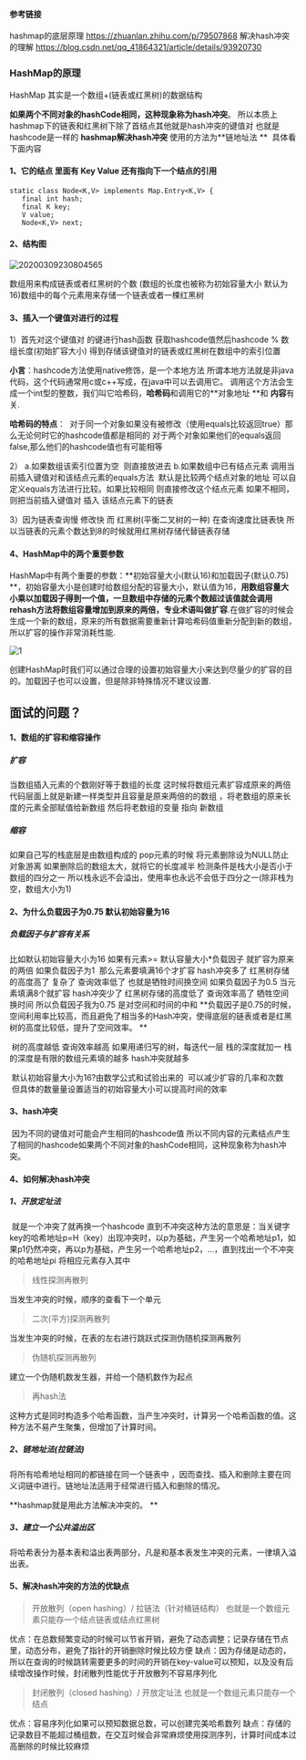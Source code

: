 #### 参考链接

hashmap的底层原理 <https://zhuanlan.zhihu.com/p/79507868>
解决hash冲突的理解 <https://blog.csdn.net/qq_41864321/article/details/93920730> 

### HashMap的原理

HashMap 其实是一个数组+(链表或红黑树)的数据结构

**如果两个不同对象的hashCode相同，这种现象称为hash冲突**。
所以本质上hashmap下的链表和红黑树下除了首结点其他就是hash冲突的键值对 也就是hashcode是一样的 **hashmap解决hash冲突** 使用的方法为**链地址法 **  具体看下面内容 

#### 1、它的结点 里面有 Key Value 还有指向下一个结点的引用

~~~
static class Node<K,V> implements Map.Entry<K,V> {
   final int hash;
   final K key;
   V value;
   Node<K,V> next;
~~~

#### 2、结构图

![20200309230804565](C:\Users\lenovo\AppData\Local\Temp\chrome_drag14188_1717\20200309230804565.png)



数组用来构成链表或者红黑树的个数 (数组的长度也被称为初始容量大小 默认为16)数组中的每个元素用来存储一个链表或者一棵红黑树 

#### 3、插入一个键值对进行的过程

1）首先对这个键值对 的键进行hash函数 获取hashcode值然后hashcode % 数组长度(初始扩容大小) 得到存储该键值对的链表或红黑树在数组中的索引位置 

**小言**：hashcode方法使用native修饰，是一个本地方法 所谓本地方法就是非java代码，这个代码通常用c或c++写成，在java中可以去调用它。 
调用这个方法会生成一个int型的整数，我们叫它哈希码，**哈希码**和调用它的**对象地址 **和  **内容**有关. 

**哈希码的特点**： 
对于同一个对象如果没有被修改（使用equals比较返回true）那么无论何时它的hashcode值都是相同的
对于两个对象如果他们的equals返回false,那么他们的hashcode值也有可能相等 

2）
a.如果数组该索引位置为空  则直接放进去
b.如果数组中已有结点元素 调用当前插入键值对和该结点元素的equals方法  默认是比较两个结点对象的地址 可以自定义equals方法进行比较。如果比较相同 则直接修改这个结点元素 如果不相同，则把当前插入键值对 插入 该结点元素下的链表 

3）因为链表查询慢 修改快 而 红黑树(平衡二叉树的一种) 在查询速度比链表快
所以当链表的元素个数达到8的时候就用红黑树存储代替链表存储

#### 4、HashMap中的两个重要参数

HashMap中有两个重要的参数：**初始容量大小(默认16)和加载因子(默认0.75) **，初始容量大小是创建时给数组分配的容量大小，默认值为16，**用数组容量大小乘以加载因子得到一个值，一旦数组中存储的元素个数超过该值就会调用rehash方法将数组容量增加到原来的两倍，专业术语叫做扩容**.在做扩容的时候会生成一个新的数组，原来的所有数据需要重新计算哈希码值重新分配到新的数组，所以扩容的操作非常消耗性能. 

![1](C:\Users\lenovo\Desktop\1.PNG)

创建HashMap时我们可以通过合理的设置初始容量大小来达到尽量少的扩容的目的。加载因子也可以设置，但是除非特殊情况不建议设置. 

## 面试的问题？

#### 1、数组的扩容和缩容操作 

##### 扩容

当数组插入元素的个数刚好等于数组的长度 这时候将数组元素扩容成原来的两倍
代码层面上就是新建一样类型并且容量是原来两倍的的数组 ，将老数组的原来长度的元素全部赋值给新数组 然后将老数组的变量 指向 新数组 

##### 缩容 

如果自己写的栈底层是由数组构成的 pop元素的时候 将元素删除设为NULL防止对象游离
如果删除后的数组太大，就将它的长度减半
检测条件是栈大小是否小于数组的四分之一
所以栈永远不会溢出，使用率也永远不会低于四分之一(除非栈为空，数组大小为1) 

#### 2、为什么负载因子为0.75 默认初始容量为16 

##### 负载因子与扩容有关系 

比如默认初始容量大小为16 如果有元素>= 默认容量大小*负载因子 就扩容为原来的两倍
如果负载因子为1  那么元素要填满16个才扩容 hash冲突多了 红黑树存储的高度高了 复杂了 查询效率低了 也就是牺牲时间换空间
如果负载因子为0.5 当元素填满8个就扩容 hash冲突少了 红黑树存储的高度低了 查询效率高了 牺牲空间换时间  所以负载因子我为0.75 是对空间和时间的中和 
**负载因子是0.75的时候，空间利用率比较高，而且避免了相当多的Hash冲突，使得底层的链表或者是红黑树的高度比较低，提升了空间效率。 **

​	树的高度越低 查询效率越高 如果用递归写的树，每迭代一层 栈的深度就加一 栈的深度是有限的数组元素填的越多 hash冲突就越多 

​	默认初始容量大小为16?由数学公式和试验出来的  可以减少扩容的几率和次数   但具体的数量量设置适当的初始容量大小可以提高时间的效率 

#### 3、hash冲突

​	因为不同的键值对可能会产生相同的hashcode值 所以不同内容的元素结点产生了相同的hashcode如果两个不同对象的hashCode相同，这种现象称为hash冲突。 

#### 4、如何解决hash冲突 

##### 1、开放定址法

​	就是一个冲突了就再换一个hashcode 直到不冲突这种方法的意思是：当关键字key的哈希地址p=H（key）出现冲突时，以p为基础，产生另一个哈希地址p1，如果p1仍然冲突，再以p为基础，产生另一个哈希地址p2，…，直到找出一个不冲突的哈希地址pi 将相应元素存入其中 

> 线性探测再散列 

当发生冲突的时候，顺序的查看下一个单元 

> 二次(平方)探测再散列 

当发生冲突的时候，在表的左右进行跳跃式探测伪随机探测再散列 

> 伪随机探测再散列 

建立一个伪随机数发生器，并给一个随机数作为起点 

> 再hash法 

这种方式是同时构造多个哈希函数，当产生冲突时，计算另一个哈希函数的值。这种方法不易产生聚集，但增加了计算时间。 

##### 2、链地址法(拉链法) 

将所有哈希地址相同的都链接在同一个链表中 ，因而查找、插入和删除主要在同义词链中进行。链地址法适用于经常进行插入和删除的情况。

**hashmap就是用此方法解决冲突的。 ** 

##### 3、建立一个公共溢出区 

将哈希表分为基本表和溢出表两部分，凡是和基本表发生冲突的元素，一律填入溢出表。 

#### 5、解决hash冲突的方法的优缺点 

> 开放散列（open hashing）/ 拉链法（针对桶链结构）
> 也就是一个数组元素只能存一个结点链表或结点红黑树 

优点：在总数频繁变动的时候可以节省开销，避免了动态调整；记录存储在节点里，动态分布，避免了指针的开销删除时候比较方便 
缺点：因为存储是动态的，所以在查询的时候跳转需要更多的时间的开销在key-value可以预知，以及没有后续增改操作时候，封闭散列性能优于开放散列不容易序列化 

> 封闭散列（closed hashing）/ 开放定址法 
> 也就是一个数组元素只能存一个结点 

优点：容易序列化如果可以预知数据总数，可以创建完美哈希数列
缺点：存储的记录数目不能超过桶组数，在交互时候会非常麻烦使用探测序列，计算时间成本过高删除的时候比较麻烦 





